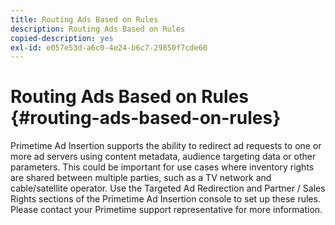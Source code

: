 ```yaml
---
title: Routing Ads Based on Rules
description: Routing Ads Based on Rules
copied-description: yes
exl-id: e057e53d-a6c0-4e24-b6c7-29850f7cde60
---
```

# Routing Ads Based on Rules {#routing-ads-based-on-rules}

Primetime Ad Insertion supports the ability to redirect ad requests to one or more ad servers using content metadata, audience targeting data or other parameters. This could be important for use cases where inventory rights are shared between multiple parties, such as a TV network and cable/satellite operator. Use the Targeted Ad Redirection and Partner / Sales Rights sections of the Primetime Ad Insertion console to set up these rules. Please contact your Primetime support representative for more information.
